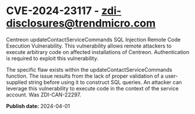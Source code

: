 # CVE-2024-23117 - zdi-disclosures@trendmicro.com

Centreon updateContactServiceCommands SQL Injection Remote Code Execution Vulnerability. This vulnerability allows remote attackers to execute arbitrary code on affected installations of Centreon. Authentication is required to exploit this vulnerability.

The specific flaw exists within the updateContactServiceCommands function. The issue results from the lack of proper validation of a user-supplied string before using it to construct SQL queries. An attacker can leverage this vulnerability to execute code in the context of the service account. Was ZDI-CAN-22297.

**Publish date:** 2024-04-01
